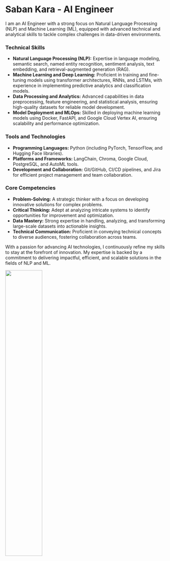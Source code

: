 # Saban Kara - AI Engineer  

I am an AI Engineer with a strong focus on Natural Language Processing (NLP) and Machine Learning (ML), equipped with advanced technical and analytical skills to tackle complex challenges in data-driven environments.  

### Technical Skills  
- **Natural Language Processing (NLP):** Expertise in language modeling, semantic search, named entity recognition, sentiment analysis, text embedding, and retrieval-augmented generation (RAG).  
- **Machine Learning and Deep Learning:** Proficient in training and fine-tuning models using transformer architectures, RNNs, and LSTMs, with experience in implementing predictive analytics and classification models.  
- **Data Processing and Analytics:** Advanced capabilities in data preprocessing, feature engineering, and statistical analysis, ensuring high-quality datasets for reliable model development.  
- **Model Deployment and MLOps:** Skilled in deploying machine learning models using Docker, FastAPI, and Google Cloud Vertex AI, ensuring scalability and performance optimization.  

### Tools and Technologies  
- **Programming Languages:** Python (including PyTorch, TensorFlow, and Hugging Face libraries).  
- **Platforms and Frameworks:** LangChain, Chroma, Google Cloud, PostgreSQL, and AutoML tools.  
- **Development and Collaboration:** Git/GitHub, CI/CD pipelines, and Jira for efficient project management and team collaboration.  

### Core Competencies  
- **Problem-Solving:** A strategic thinker with a focus on developing innovative solutions for complex problems.  
- **Critical Thinking:** Adept at analyzing intricate systems to identify opportunities for improvement and optimization.  
- **Data Mastery:** Strong expertise in handling, analyzing, and transforming large-scale datasets into actionable insights.  
- **Technical Communication:** Proficient in conveying technical concepts to diverse audiences, fostering collaboration across teams.  

With a passion for advancing AI technologies, I continuously refine my skills to stay at the forefront of innovation. My expertise is backed by a commitment to delivering impactful, efficient, and scalable solutions in the fields of NLP and ML.
 <p> 
   <img width="48%" src="https://github-readme-streak-stats.herokuapp.com/?user=whitemithrandir&theme=tokyonight" /> 
 </p>
